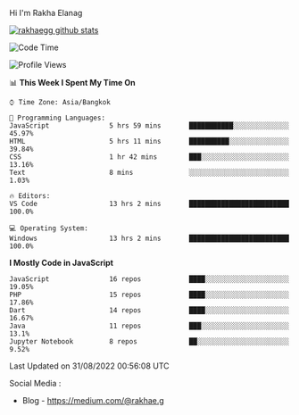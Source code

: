 Hi I'm Rakha Elanag


[![rakhaegg github stats](https://github-readme-stats.vercel.app/api?username=rakhaegg)](https://github.com/rakhaegg/rakhaegg)




<!--START_SECTION:waka-->
![Code Time](http://img.shields.io/badge/Code%20Time-773%20hrs%2044%20mins-blue)

![Profile Views](http://img.shields.io/badge/Profile%20Views-0-blue)

📊 **This Week I Spent My Time On** 

```text
⌚︎ Time Zone: Asia/Bangkok

💬 Programming Languages: 
JavaScript               5 hrs 59 mins       ███████████░░░░░░░░░░░░░░   45.97% 
HTML                     5 hrs 11 mins       ██████████░░░░░░░░░░░░░░░   39.84% 
CSS                      1 hr 42 mins        ███░░░░░░░░░░░░░░░░░░░░░░   13.16% 
Text                     8 mins              ░░░░░░░░░░░░░░░░░░░░░░░░░   1.03%

🔥 Editors: 
VS Code                  13 hrs 2 mins       █████████████████████████   100.0%

💻 Operating System: 
Windows                  13 hrs 2 mins       █████████████████████████   100.0%

```

**I Mostly Code in JavaScript** 

```text
JavaScript               16 repos            ████░░░░░░░░░░░░░░░░░░░░░   19.05% 
PHP                      15 repos            ████░░░░░░░░░░░░░░░░░░░░░   17.86% 
Dart                     14 repos            ████░░░░░░░░░░░░░░░░░░░░░   16.67% 
Java                     11 repos            ███░░░░░░░░░░░░░░░░░░░░░░   13.1% 
Jupyter Notebook         8 repos             ██░░░░░░░░░░░░░░░░░░░░░░░   9.52%

```



 Last Updated on 31/08/2022 00:56:08 UTC
<!--END_SECTION:waka-->

Social Media : 
- Blog - https://medium.com/@rakhae.g
